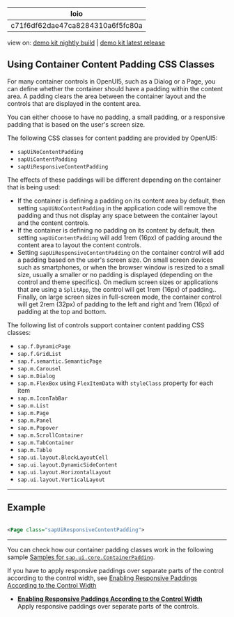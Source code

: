 <!-- loioc71f6df62dae47ca8284310a6f5fc80a -->

| loio |
| -----|
| c71f6df62dae47ca8284310a6f5fc80a |

<div id="loio">

view on: [demo kit nightly build](https://sdk.openui5.org/nightly/#/topic/c71f6df62dae47ca8284310a6f5fc80a) | [demo kit latest release](https://sdk.openui5.org/topic/c71f6df62dae47ca8284310a6f5fc80a)</div>

## Using Container Content Padding CSS Classes

For many container controls in OpenUI5, such as a Dialog or a Page, you can define whether the container should have a padding within the content area. A padding clears the area between the container layout and the controls that are displayed in the content area.

You can either choose to have no padding, a small padding, or a responsive padding that is based on the user's screen size.

The following CSS classes for content padding are provided by OpenUI5:

-   `sapUiNoContentPadding`
-   `sapUiContentPadding`
-   `sapUiResponsiveContentPadding`

The effects of these paddings will be different depending on the container that is being used:

-   If the container is defining a padding on its content area by default, then setting `sapUiNoContentPadding` in the application code will remove the padding and thus not display any space between the container layout and the content controls.
-   If the container is defining no padding on its content by default, then setting `sapUiContentPadding` will add 1rem \(16px\) of padding around the content area to layout the content controls.
-   Setting `sapUiResponsiveContentPadding` on the container control will add a padding based on the user's screen size. On small screen devices such as smartphones, or when the browser window is resized to a small size, usually a smaller or no padding is displayed \(depending on the control and theme specifics\). On medium screen sizes or applications that are using a `SplitApp`, the control will get 1rem \(16px\) of padding.. Finally, on large screen sizes in full-screen mode, the container control will get 2rem \(32px\) of padding to the left and right and 1rem \(16px\) of padding at the top and bottom.

The following list of controls support container content padding CSS classes:

-   `sap.f.DynamicPage`
-   `sap.f.GridList`
-   `sap.f.semantic.SemanticPage`
-   `sap.m.Carousel`
-   `sap.m.Dialog`
-   `sap.m.FlexBox` using `FlexItemData` with `styleClass` property for each item
-   `sap.m.IconTabBar`
-   `sap.m.List`
-   `sap.m.Page`
-   `sap.m.Panel`
-   `sap.m.Popover`
-   `sap.m.ScrollContainer`
-   `sap.m.TabContainer`
-   `sap.m.Table`
-   `sap.ui.layout.BlockLayoutCell`
-   `sap.ui.layout.DynamicSideContent`
-   `sap.ui.layout.HorizontalLayout`
-   `sap.ui.layout.VerticalLayout`

***

## Example

```xml

<Page class="sapUiResponsiveContentPadding">
```

***

You can check how our container padding classes work in the following sample [Samples for `sap.ui.core.ContainerPadding`](https://sdk.openui5.org/entity/sap.ui.core.ContainerPadding).

If you have to apply responsive paddings over separate parts of the control according to the control width, see [Enabling Responsive Paddings According to the Control Width](Enabling_Responsive_Paddings_According_to_the_Control_Width_3b718b5.md)

-   **[Enabling Responsive Paddings According to the Control Width](Enabling_Responsive_Paddings_According_to_the_Control_Width_3b718b5.md "Apply responsive paddings over separate parts of the controls.")**  
Apply responsive paddings over separate parts of the controls.

